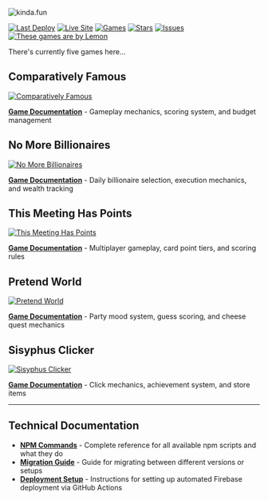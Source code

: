 ![kinda.fun](https://kinda.fun/img/og-wide.png)

[![Last Deploy](https://img.shields.io/github/last-commit/AhoyLemon/kinda.fun/main?label=Last%20Deploy&style=for-the-badge&color=green)](https://github.com/AhoyLemon/kinda.fun/actions)
[![Live Site](https://img.shields.io/badge/Live%20Site-kinda.fun-blue?style=for-the-badge)](https://kinda.fun)
[![Games](https://img.shields.io/badge/Games-5-purple?style=for-the-badge&logo=gamepad2&logoColor=white)](https://kinda.fun)
[![Stars](https://img.shields.io/github/stars/AhoyLemon/kinda.fun?style=for-the-badge)](https://github.com/AhoyLemon/kinda.fun/stargazers)
[![Issues](https://img.shields.io/github/issues/AhoyLemon/kinda.fun?style=for-the-badge)](https://github.com/AhoyLemon/kinda.fun/issues)
[![These games are by Lemon](https://img.shields.io/badge/These%20games%20are%20by-Lemon-E5E828?style=for-the-badge&logo=person&logoColor=313131)](https://ahoylemon.xyz)

There's currently five games here...

## Comparatively Famous

[![Comparatively Famous](https://kinda.fun/img/og-famous.png)](https://kinda.fun/cameo)

**[Game Documentation](docs/cameo.md)** - Gameplay mechanics, scoring system, and budget management

## No More Billionaires

[![No More Billionaires](https://kinda.fun/img/og-guillotine.jpg)](https://kinda.fun/guillotine)

**[Game Documentation](docs/guillotine.md)** - Daily billionaire selection, execution mechanics, and wealth tracking

## This Meeting Has Points

[![This Meeting Has Points](https://kinda.fun/img/og-meeting.png)](https://kinda.fun/meeting)

**[Game Documentation](docs/meeting.md)** - Multiplayer gameplay, card point tiers, and scoring rules

## Pretend World

[![Pretend World](https://kinda.fun/img/og-pretend.png)](https://kinda.fun/pretend)

**[Game Documentation](docs/pretend.md)** - Party mood system, guess scoring, and cheese quest mechanics

## Sisyphus Clicker

[![Sisyphus Clicker](https://kinda.fun/img/og-sisyphus.png)](https://kinda.fun/sisyphus)

**[Game Documentation](docs/sisyphus.md)** - Click mechanics, achievement system, and store items

---

## Technical Documentation

- **[NPM Commands](docs/npm-commands.md)** - Complete reference for all available npm scripts and what they do
- **[Migration Guide](docs/migration-guide.md)** - Guide for migrating between different versions or setups
- **[Deployment Setup](docs/deployment-setup.md)** - Instructions for setting up automated Firebase deployment via GitHub Actions
